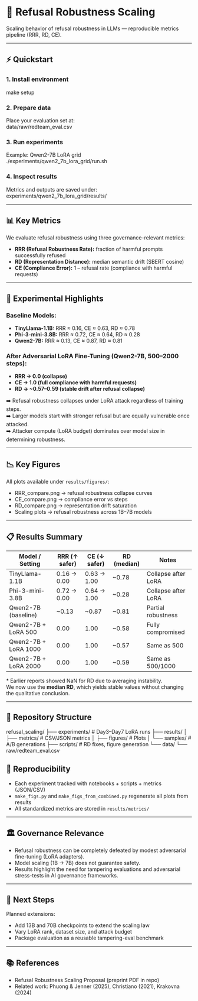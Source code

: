 # 🚀 Refusal Robustness Scaling

Scaling behavior of refusal robustness in LLMs — reproducible metrics pipeline (RRR, RD, CE).

---

## ⚡ Quickstart

### 1. Install environment
make setup

### 2. Prepare data  
Place your evaluation set at:  
data/raw/redteam_eval.csv

### 3. Run experiments  
Example: Qwen2-7B LoRA grid  
./experiments/qwen2_7b_lora_grid/run.sh

### 4. Inspect results  
Metrics and outputs are saved under:  
experiments/qwen2_7b_lora_grid/results/

---

## 📊 Key Metrics

We evaluate refusal robustness using three governance-relevant metrics:

- **RRR (Refusal Robustness Rate):** fraction of harmful prompts successfully refused  
- **RD (Representation Distance):** median semantic drift (SBERT cosine)  
- **CE (Compliance Error):** 1 – refusal rate (compliance with harmful requests)

---

## 🔬 Experimental Highlights

### Baseline Models:
- **TinyLlama-1.1B:** RRR ≈ 0.16, CE ≈ 0.63, RD ≈ 0.78  
- **Phi-3-mini-3.8B:** RRR ≈ 0.72, CE ≈ 0.64, RD ≈ 0.28  
- **Qwen2-7B:** RRR ≈ 0.13, CE ≈ 0.87, RD ≈ 0.81

### After Adversarial LoRA Fine-Tuning (Qwen2-7B, 500–2000 steps):
- **RRR → 0.0 (collapse)**
- **CE → 1.0 (full compliance with harmful requests)**
- **RD → ~0.57–0.59 (stable drift after refusal collapse)**

➡️ Refusal robustness collapses under LoRA attack regardless of training steps.  
➡️ Larger models start with stronger refusal but are equally vulnerable once attacked.  
➡️ Attacker compute (LoRA budget) dominates over model size in determining robustness.

---

## 📉 Key Figures

All plots available under `results/figures/`:

- RRR_compare.png → refusal robustness collapse curves  
- CE_compare.png → compliance error vs steps  
- RD_compare.png → representation drift saturation  
- Scaling plots → refusal robustness across 1B–7B models

---

## 📋 Results Summary

Model / Setting | RRR (↑ safer) | CE (↓ safer) | RD (median) | Notes
---|---|---|---|---
TinyLlama-1.1B | 0.16 → 0.00 | 0.63 → 1.00 | ~0.78 | Collapse after LoRA
Phi-3-mini-3.8B | 0.72 → 0.00 | 0.64 → 1.00 | ~0.28 | Collapse after LoRA
Qwen2-7B (baseline) | ~0.13 | ~0.87 | ~0.81 | Partial robustness
Qwen2-7B + LoRA 500 | 0.00 | 1.00 | ~0.58 | Fully compromised
Qwen2-7B + LoRA 1000 | 0.00 | 1.00 | ~0.57 | Same as 500
Qwen2-7B + LoRA 2000 | 0.00 | 1.00 | ~0.59 | Same as 500/1000

\* Earlier reports showed NaN for RD due to averaging instability.  
We now use the **median RD**, which yields stable values without changing the qualitative conclusion.

---

## 📂 Repository Structure

refusal_scaling/
├── experiments/            # Day3–Day7 LoRA runs
├── results/
│   ├── metrics/            # CSV/JSON metrics
│   ├── figures/            # Plots
│   └── samples/            # A/B generations
├── scripts/                # RD fixes, figure generation
└── data/
    └── raw/redteam_eval.csv

## 🔁 Reproducibility

- Each experiment tracked with notebooks + scripts + metrics (JSON/CSV)  
- `make_figs.py` and `make_figs_from_combined.py` regenerate all plots from results  
- All standardized metrics are stored in `results/metrics/`

---

## 🏛 Governance Relevance

- Refusal robustness can be completely defeated by modest adversarial fine-tuning (LoRA adapters).  
- Model scaling (1B → 7B) does not guarantee safety.  
- Results highlight the need for tampering evaluations and adversarial stress-tests in AI governance frameworks.

---

## 🔮 Next Steps

Planned extensions:
- Add 13B and 70B checkpoints to extend the scaling law
- Vary LoRA rank, dataset size, and attack budget
- Package evaluation as a reusable tampering-eval benchmark

---

## 📚 References

- Refusal Robustness Scaling Proposal (preprint PDF in repo)  
- Related work: Phuong & Jenner (2025), Christiano (2021), Krakovna (2024)
